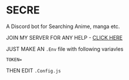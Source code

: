 # SECRE

A Discord bot for Searching Anime, manga etc.
 
 
 JOIN MY SERVER FOR ANY HELP - 
[CLICK HERE](https://discord.gg/invite/UjavxWAs7X)



JUST MAKE AN `.Env` file with following variavles
```
TOKEN= 
```

THEN EDIT `.Config.js`